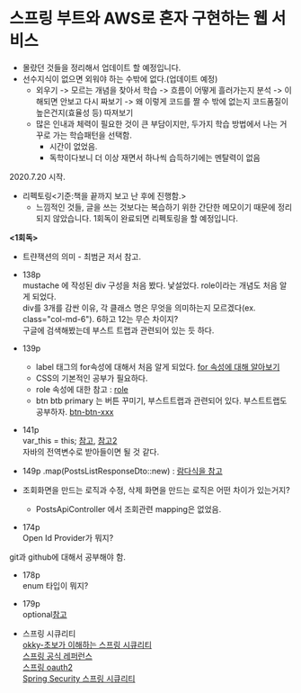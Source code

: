 # 스프링 부트와 AWS로 혼자 구현하는 웹 서비스  

* 몰랐던 것들을 정리해서 업데이트 할 예정입니다.  
* 선수지식이 없으면 외워야 하는 수밖에 없다.(업데이트 예정)  
  - 외우기 -> 모르는 개념을 찾아서 학습 -> 흐름이 어떻게 흘러가는지 분석 -> 이해되면 안보고 다시 짜보기 -> 왜 이렇게 코드를 짤 수 밖에 없는지 코드품질이 높은건지(효율성 등) 따져보기  
  - 많은 인내과 체력이 필요한 것이 큰 부담이지만,  두가지 학습 방법에서 나는 거꾸로 가는 학습패턴을 선택함.  
    +  시간이 없었음.  
    +  독학이다보니 더 이상 재면서 하나씩 습득하기에는 멘탈력이 없음  
  
2020.7.20 시작.

* 리펙토링<기준:책을 끝까지 보고 난 후에 진행함.>
  - 느낌적인 것들, 글을 쓰는 것보다는 복습하기 위한 간단한 메모이기 때문에 정리되지 않았습니다. 1회독이 완료되면 리펙토링을 할 예정입니다.  

**<1회독>**  

* 트랸잭션의 의미 - 최범균 저서 참고.

* 138p  
  mustache 에 작성된 div 구성을 처음 봤다. 낯설었다. role이라는 개념도 처음 알게 되었다.  
  div를 3개를 감싼 이유, 각 클래스 명은 무엇을 의미하는지 모르겠다(ex. class="col-md-6"). 6하고 12는 무슨 차이지?  
  구글에 검색해봤는데 부스트 트랩과 관련되어 있는 듯 하다.  
  
* 139p  
  - label 태그의 for속성에 대해서 처음 알게 되었다. [for 속성에 대해 알아보기](https://www.codingfactory.net/11008)  
  - CSS의 기본적인 공부가 필요하다.  
  - role 속성에 대한 참고 : [role](https://happycording.tistory.com/entry/HTML-Role-왜-사용해야만-하는가)  
  - btn btb primary 는 버튼 꾸미기, 부스트트랩과 관련되어 있다. 부스트트랩도 공부하자.  [btn-btn-xxx](https://www.codingfactory.net/10731)  
  
* 141p  
  var_this = this;  [참고](https://hyunseob.github.io/2016/03/10/javascript-this/), [참고2](https://mobicon.tistory.com/189)  
  자바의 전역변수로 받아들이면 될 것 같다.  
  
* 149p
  .map(PostsListResponseDto::new) : [람다식을 참고](https://m.blog.naver.com/2feelus/220695347170)  
  
* 조회화면을 만드는 로직과 수정, 삭제 화면을 만드는 로직은 어떤 차이가 있는거지?
  - PostsApiController 에서 조회관련 mapping은 없었음.  
  
* 174p  
  Open Id Provider가 뭐지?  
  
git과 github에 대해서 공부해야 함.  
  
* 178p  
  enum 타입이 뭐지?  
  
* 179p  
  optional[참고](http://homoefficio.github.io/2019/10/03/Java-Optional-바르게-쓰기/)
  
* 스프링 시큐리티  
  [okky-초보가 이해하는 스프링 시큐리티](https://okky.kr/article/382738)  
  [스프링 공식 레퍼런스](https://spring.io/projects/spring-security)  
  [스프링 oauth2](https://github.com/spring-projects/spring-security/wiki/OAuth-2.0-Migration-Guide)  
  [Spring Security 스프링 시큐리티](https://velog.io/@jayjay28/2019-09-04-1109-작성됨)  
  
  
  

